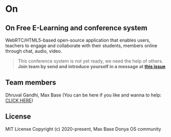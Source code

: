 # On

## On Free E-Learning and conference system

WebRTC/HTML5-based open-source application that enables users, teachers to engage and collaborate with their students, members online through chat, audio, video.

> This conference system is not yet ready, we need the help of others.  **Join team by send and introduce yourself in a message at [this issue](https://github.com/On-System/On/issues/2)**

## Team members

Dhruval Gandhi, Max Base (You can be here if you like and wanna to help: [CLICK HERE](https://github.com/On-System/On/issues/2))

## License

MIT License Copyright (c) 2020-present, Max Base
Donya OS community
